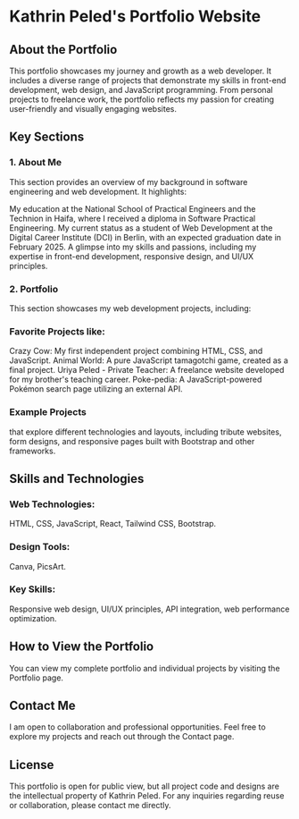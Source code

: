 # Kathrin Peled's Portfolio Website 

## About the Portfolio

This portfolio showcases my journey and growth as a web developer. It includes a diverse range of projects that demonstrate my skills in front-end development, web design, and JavaScript programming. From personal projects to freelance work, the portfolio reflects my passion for creating user-friendly and visually engaging websites.

## Key Sections

### 1. About Me

This section provides an overview of my background in software engineering and web development. It highlights:

My education at the National School of Practical Engineers and the Technion in Haifa, where I received a diploma in Software Practical Engineering.
My current status as a student of Web Development at the Digital Career Institute (DCI) in Berlin, with an expected graduation date in February 2025.
A glimpse into my skills and passions, including my expertise in front-end development, responsive design, and UI/UX principles.

### 2. Portfolio

This section showcases my web development projects, including:

### Favorite Projects like:

Crazy Cow: My first independent project combining HTML, CSS, and JavaScript.
Animal World: A pure JavaScript tamagotchi game, created as a final project.
Uriya Peled - Private Teacher: A freelance website developed for my brother's teaching career.
Poke-pedia: A JavaScript-powered Pokémon search page utilizing an external API.

### Example Projects

that explore different technologies and layouts, including tribute websites, form designs, and responsive pages built with Bootstrap and other frameworks.

## Skills and Technologies

### Web Technologies:

HTML, CSS, JavaScript, React, Tailwind CSS, Bootstrap.

### Design Tools:

Canva, PicsArt.

### Key Skills:

Responsive web design, UI/UX principles, API integration, web performance optimization.

## How to View the Portfolio

You can view my complete portfolio and individual projects by visiting the Portfolio page.

## Contact Me

I am open to collaboration and professional opportunities. Feel free to explore my projects and reach out through the Contact page.

## License

This portfolio is open for public view, but all project code and designs are the intellectual property of Kathrin Peled. For any inquiries regarding reuse or collaboration, please contact me directly.
